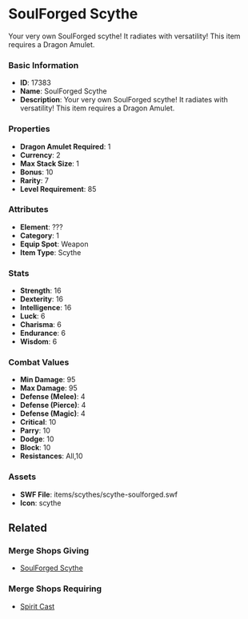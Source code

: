 # SoulForged Scythe

Your very own SoulForged scythe! It radiates with versatility!
This item requires a Dragon Amulet.

### Basic Information

- **ID**: 17383
- **Name**: SoulForged Scythe
- **Description**: Your very own SoulForged scythe! It radiates with versatility!
This item requires a Dragon Amulet.

### Properties

- **Dragon Amulet Required**: 1
- **Currency**: 2
- **Max Stack Size**: 1
- **Bonus**: 10
- **Rarity**: 7
- **Level Requirement**: 85

### Attributes

- **Element**: ???
- **Category**: 1
- **Equip Spot**: Weapon
- **Item Type**: Scythe

### Stats

- **Strength**: 16
- **Dexterity**: 16
- **Intelligence**: 16
- **Luck**: 6
- **Charisma**: 6
- **Endurance**: 6
- **Wisdom**: 6

### Combat Values

- **Min Damage**: 95
- **Max Damage**: 95
- **Defense (Melee)**: 4
- **Defense (Pierce)**: 4
- **Defense (Magic)**: 4
- **Critical**: 10
- **Parry**: 10
- **Dodge**: 10
- **Block**: 10
- **Resistances**: All,10

### Assets

- **SWF File**: items/scythes/scythe-soulforged.swf
- **Icon**: scythe

## Related

### Merge Shops Giving

- [SoulForged Scythe](../merge-shops/269-soulforged-scythe.md)

### Merge Shops Requiring

- [Spirit Cast](../merge-shops/274-spirit-cast.md)

